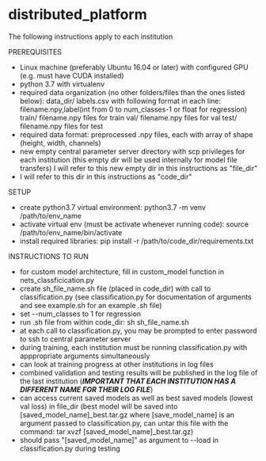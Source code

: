 # distributed_platform

The following instructions apply to each institution

PREREQUISITES
- Linux machine (preferably Ubuntu 16.04 or later) with configured GPU (e.g. must have
	CUDA installed)
- python 3.7 with virtualenv
- required data organization (no other folders/files than the ones listed below):
	data_dir/
		labels.csv with following format in each line:
			filename.npy,label(int from 0 to num_classes-1 or float for regression)
		train/
			filename.npy files for train
		val/
			filename.npy files for val
		test/
			filename.npy files for test
- required data format: preprocessed .npy files, each with array of shape 
	(height, width, channels)
- new empty central parameter server directory with scp privileges for each
	institution (this empty dir will be used internally for model file transfers)
	I will refer to this new empty dir in this instructions as "file_dir"
- I will refer to this dir in this instructions as "code_dir"

SETUP
- create python3.7 virtual environment: python3.7 -m venv /path/to/env_name
- activate virtual env (must be activate whenever running code): 
		source /path/to/env_name/bin/activate
- install required libraries: pip install -r /path/to/code_dir/requirements.txt

INSTRUCTIONS TO RUN
- for custom model architecture, fill in custom_model function in nets_classficication.py
- create sh_file_name.sh file (placed in code_dir) with call to classification.py (see
	classification.py for documentation of arguments and see example.sh for
	an example .sh file)
- set --num_classes to 1 for regression
- run .sh file from within code_dir: sh sh_file_name.sh
- at each call to classification.py, you may be prompted to enter password to ssh to 
	central parameter server
- during training, each institution must be running classification.py with apppropriate
	arguments simultaneously
- can look at training progress at other institutions in log files
- combined validation and testing results will be published in the log file of the last 
	institution (***IMPORTANT THAT EACH INSTITUTION HAS A DIFFERENT NAME FOR THEIR LOG
	FILE***)
- can access current saved models as well as best saved models (lowest val loss) in 
	file_dir (best model will be saved into [saved_model_name]_best.tar.gz where 
	[save_model_name] is an argument passed to classification.py, can untar this file 
	with the command: tar xvzf [saved_model_name]_best.tar.gz)
- should pass "[saved_model_name]" as argument to --load in classification.py
	during testing


